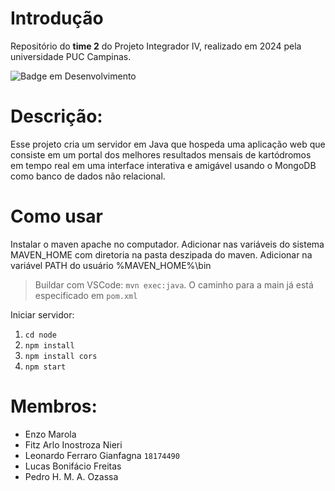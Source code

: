 # Introdução
Repositório do **time 2** do Projeto Integrador IV, realizado em 2024 pela universidade PUC Campinas.

![Badge em Desenvolvimento](http://img.shields.io/static/v1?label=STATUS&message=EM%20DESENVOLVIMENTO&color=GREEN&style=for-the-badge)

# Descrição:
Esse projeto cria um servidor em Java que hospeda uma aplicação web que consiste em um portal dos melhores resultados mensais de kartódromos em tempo real em uma interface interativa e amigável usando o MongoDB como banco de dados não relacional.

# Como usar
Instalar o maven apache no computador.
Adicionar nas variáveis do sistema MAVEN_HOME com diretoria na pasta deszipada do maven.
Adicionar na variável PATH do usuário %MAVEN_HOME%\bin
> Buildar com VSCode: `mvn exec:java`. O caminho para a main já está especificado em `pom.xml`

Iniciar servidor:
1. `cd node`
2. `npm install`
3. `npm install cors`
4. `npm start`

# Membros:
- Enzo Marola 
- Fitz Arlo Inostroza Nieri
- Leonardo Ferraro Gianfagna `18174490`
- Lucas Bonifácio Freitas
- Pedro H. M. A. Ozassa
